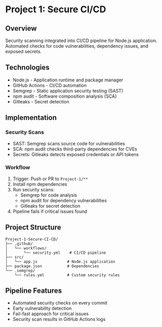 # Project 1: Secure CI/CD

## Overview

Security scanning integrated into CI/CD pipeline for Node.js application. Automated checks for code vulnerabilities, dependency issues, and exposed secrets.

## Technologies

- Node.js - Application runtime and package manager
- GitHub Actions - CI/CD automation
- Semgrep - Static application security testing (SAST)
- npm audit - Software composition analysis (SCA)
- Gitleaks - Secret detection

## Implementation

### Security Scans
- SAST: Semgrep scans source code for vulnerabilities
- SCA: npm audit checks third-party dependencies for CVEs
- Secrets: Gitleaks detects exposed credentials or API tokens

### Workflow
1. Trigger: Push or PR to `Project-1/**`
2. Install npm dependencies
3. Run security scans:
   - Semgrep for code analysis
   - npm audit for dependency vulnerabilities
   - Gitleaks for secret detection
4. Pipeline fails if critical issues found

## Project Structure

```
Project-1-Secure-CI-CD/
├── .github/
│   └── workflows/
│       └── security.yml    # CI/CD pipeline
├── src/
│   └── app.js             # Node.js application
├── package.json           # Dependencies
└── .semgrep/
    └── rules.yml          # Custom security rules
```

## Pipeline Features

- Automated security checks on every commit
- Early vulnerability detection
- Fail-fast approach for critical issues
- Security scan results in GitHub Actions logs